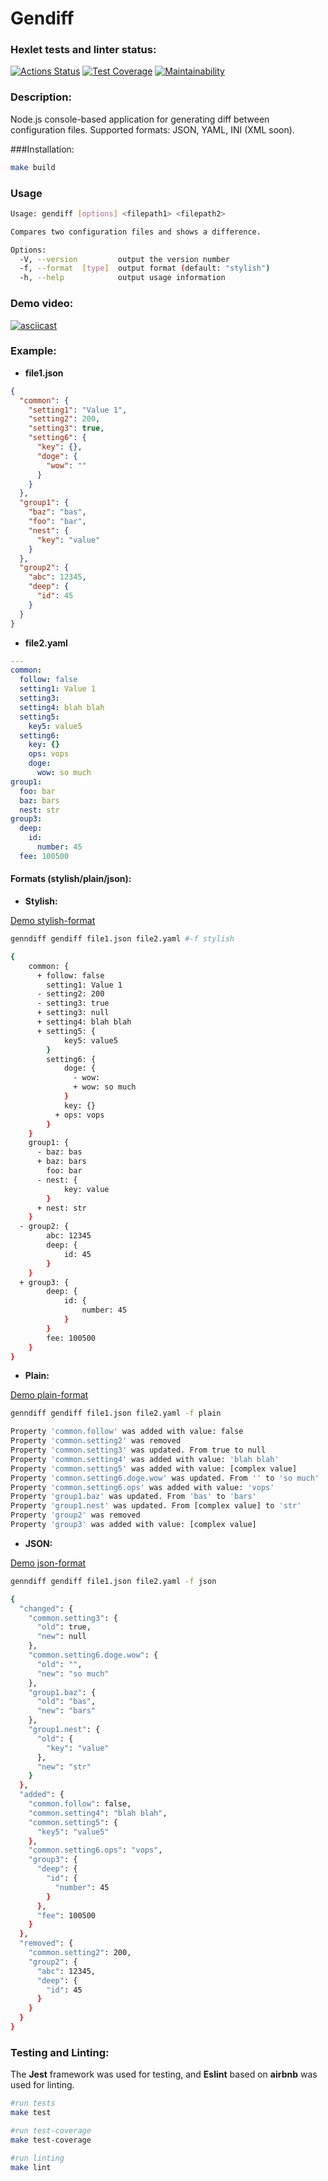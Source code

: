 # Gendiff

### Hexlet tests and linter status:

[![Actions Status](https://github.com/DoniyorLatipov/fullstack-javascript-project-46/actions/workflows/hexlet-check.yml/badge.svg)](https://github.com/DoniyorLatipov/fullstack-javascript-project-46/actions)
[![Test Coverage](https://api.codeclimate.com/v1/badges/7d3e5b5dd5b833e988f0/test_coverage)](https://codeclimate.com/github/DoniyorLatipov/fullstack-javascript-project-46/test_coverage)
[![Maintainability](https://api.codeclimate.com/v1/badges/7d3e5b5dd5b833e988f0/maintainability)](https://codeclimate.com/github/DoniyorLatipov/fullstack-javascript-project-46/maintainability)

### Description:

Node.js console-based application for generating diff between configuration files. Supported formats: JSON, YAML, INI (XML soon).

###Installation:

```bash
make build
```

### Usage

```bash
Usage: gendiff [options] <filepath1> <filepath2>

Compares two configuration files and shows a difference.

Options:
  -V, --version         output the version number
  -f, --format  [type]  output format (default: "stylish")
  -h, --help            output usage information
```

### Demo video:

[![asciicast](https://asciinema.org/a/jyrTr6E9btKo76sdrUqrB7l14.svg)](https://asciinema.org/a/jyrTr6E9btKo76sdrUqrB7l14)

### Example:

- **file1.json**

```json
{
  "common": {
    "setting1": "Value 1",
    "setting2": 200,
    "setting3": true,
    "setting6": {
      "key": {},
      "doge": {
        "wow": ""
      }
    }
  },
  "group1": {
    "baz": "bas",
    "foo": "bar",
    "nest": {
      "key": "value"
    }
  },
  "group2": {
    "abc": 12345,
    "deep": {
      "id": 45
    }
  }
}
```

- **file2.yaml**

```yaml
---
common:
  follow: false
  setting1: Value 1
  setting3:
  setting4: blah blah
  setting5:
    key5: value5
  setting6:
    key: {}
    ops: vops
    doge:
      wow: so much
group1:
  foo: bar
  baz: bars
  nest: str
group3:
  deep:
    id:
      number: 45
  fee: 100500
```

#### Formats (stylish/plain/json):

- **Stylish:**

[Demo stylish-format](https://asciinema.org/a/KgQMC1YJPDAdjCUIXo3LvvHdr 'Demo stylish-format')

```bash
genndiff gendiff file1.json file2.yaml #-f stylish

{
    common: {
      + follow: false
        setting1: Value 1
      - setting2: 200
      - setting3: true
      + setting3: null
      + setting4: blah blah
      + setting5: {
            key5: value5
        }
        setting6: {
            doge: {
              - wow:
              + wow: so much
            }
            key: {}
          + ops: vops
        }
    }
    group1: {
      - baz: bas
      + baz: bars
        foo: bar
      - nest: {
            key: value
        }
      + nest: str
    }
  - group2: {
        abc: 12345
        deep: {
            id: 45
        }
    }
  + group3: {
        deep: {
            id: {
                number: 45
            }
        }
        fee: 100500
    }
}
```

- **Plain:**

[Demo plain-format](https://asciinema.org/a/CtNXRiBTo9BhBie6ydCHpRymL 'Demo plain-format')

```bash
genndiff gendiff file1.json file2.yaml -f plain

Property 'common.follow' was added with value: false
Property 'common.setting2' was removed
Property 'common.setting3' was updated. From true to null
Property 'common.setting4' was added with value: 'blah blah'
Property 'common.setting5' was added with value: [complex value]
Property 'common.setting6.doge.wow' was updated. From '' to 'so much'
Property 'common.setting6.ops' was added with value: 'vops'
Property 'group1.baz' was updated. From 'bas' to 'bars'
Property 'group1.nest' was updated. From [complex value] to 'str'
Property 'group2' was removed
Property 'group3' was added with value: [complex value]
```

- **JSON:**

[Demo json-format](https://asciinema.org/a/p3zs5063MP4xUk1YyPS5zu84K 'Demo json-format')

```bash
genndiff gendiff file1.json file2.yaml -f json

{
  "changed": {
    "common.setting3": {
      "old": true,
      "new": null
    },
    "common.setting6.doge.wow": {
      "old": "",
      "new": "so much"
    },
    "group1.baz": {
      "old": "bas",
      "new": "bars"
    },
    "group1.nest": {
      "old": {
        "key": "value"
      },
      "new": "str"
    }
  },
  "added": {
    "common.follow": false,
    "common.setting4": "blah blah",
    "common.setting5": {
      "key5": "value5"
    },
    "common.setting6.ops": "vops",
    "group3": {
      "deep": {
        "id": {
          "number": 45
        }
      },
      "fee": 100500
    }
  },
  "removed": {
    "common.setting2": 200,
    "group2": {
      "abc": 12345,
      "deep": {
        "id": 45
      }
    }
  }
}
```

### Testing and Linting:

The **Jest** framework was used for testing, and **Eslint** based on **airbnb** was used for linting.

```bash
#run tests
make test

#run test-coverage
make test-coverage

#run linting
make lint
```
